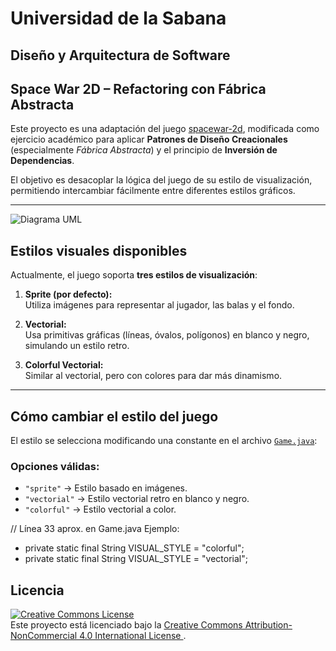 # Universidad de la Sabana

## Diseño y Arquitectura de Software

## Space War 2D – Refactoring con Fábrica Abstracta

Este proyecto es una adaptación del juego [spacewar-2d](https://github.com/ekaputra07/spacewar-2d), modificada como ejercicio académico para aplicar **Patrones de Diseño Creacionales** (especialmente _Fábrica Abstracta_) y el principio de **Inversión de Dependencias**.

El objetivo es desacoplar la lógica del juego de su estilo de visualización, permitiendo intercambiar fácilmente entre diferentes estilos gráficos.

---

![Diagrama UML](resources/uml.png)

## Estilos visuales disponibles

Actualmente, el juego soporta **tres estilos de visualización**:

1. **Sprite (por defecto):**  
   Utiliza imágenes para representar al jugador, las balas y el fondo.

2. **Vectorial:**  
   Usa primitivas gráficas (líneas, óvalos, polígonos) en blanco y negro, simulando un estilo retro.

3. **Colorful Vectorial:**  
   Similar al vectorial, pero con colores para dar más dinamismo.

---

## Cómo cambiar el estilo del juego

El estilo se selecciona modificando una constante en el archivo [`Game.java`](src/main/java/com/balitechy/spacewar/main/Game.java):

### Opciones válidas:

- `"sprite"` → Estilo basado en imágenes.
- `"vectorial"` → Estilo vectorial retro en blanco y negro.
- `"colorful"` → Estilo vectorial a color.

// Línea 33 aprox. en Game.java
Ejemplo:

- private static final String VISUAL_STYLE = "colorful";
- private static final String VISUAL_STYLE = "vectorial";

## Licencia

<a rel="license" href="http://creativecommons.org/licenses/by-nc/4.0/">
  <img alt="Creative Commons License" style="border-width:0" src="https://i.creativecommons.org/l/by-nc/4.0/88x31.png" />
</a><br />
Este proyecto está licenciado bajo la
<a rel="license" href="http://creativecommons.org/licenses/by-nc/4.0/">
  Creative Commons Attribution-NonCommercial 4.0 International License
</a>.

```

```
